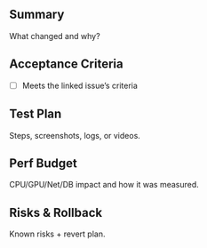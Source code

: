 ## Summary
What changed and why?

## Acceptance Criteria
- [ ] Meets the linked issue’s criteria

## Test Plan
Steps, screenshots, logs, or videos.

## Perf Budget
CPU/GPU/Net/DB impact and how it was measured.

## Risks & Rollback
Known risks + revert plan.


